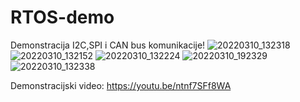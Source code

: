 # RTOS-demo
Demonstracija I2C,SPI i CAN bus komunikacije!
![20220310_132318](https://user-images.githubusercontent.com/61025044/157732274-98171d17-394b-4199-8a40-902caaf829c3.jpg)
![20220310_132152](https://user-images.githubusercontent.com/61025044/157732399-04eaeabf-e700-43fb-b366-8c3a51ba5110.jpg)
![20220310_132224](https://user-images.githubusercontent.com/61025044/157732439-55f82d81-7d1a-436a-9451-035e513361a7.jpg)
![20220310_192329](https://user-images.githubusercontent.com/61025044/157732452-a39df4d2-1921-4ea2-a01c-0eeb65b07ad5.jpg)
![20220310_132338](https://user-images.githubusercontent.com/61025044/157732466-143c654b-4657-4f51-bf1d-f04977f29cf3.jpg)


Demonstracijski video: https://youtu.be/ntnf7SFf8WA
